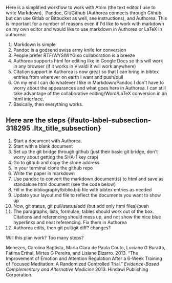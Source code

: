 <div>

</div>

<div>

Here is a simplified workflow to work with Atom (the text editor I use
to write Markdown),  Pandoc, Git/Github (Authorea connects through
Github but can use Gitlab or Bitbucket as well, see instructions), and
Authorea. This is important for a number of reasons even if I'd like to
work with markdown on my own editor and would like to use markdown in
Authorea or LaTeX in authorea:

</div>

<div>

</div>

1.  Markdown is simple
2.  Pandoc is a godsend swiss army knife for conversion
3.  People prefer RTF/WYSIWYG so collaboration is a breeze
4.  Authorea supports html for editing like in Google Docs so this will
    work in any browser (if it works in Vivaldi it will work anywhere)
5.  Citation support in Authorea is now great so that I can bring in
    bibtex entries from wherever on earth I want and push/pull
6.  On my end I can do whatever I like in Markdown/Pandoc I don't have
    to worry about the appearances and what goes here in Authorea. I can
    still take advantage of the collaborative editing/Word/LaTeX
    conversion in an html interface. 
7.  Basically, then everything works. 

<div>

</div>

Here are the steps {#auto-label-subsection-318295 .ltx_title_subsection}
------------------

1.  Start a document with Authorea.
2.  Start with a blank document
3.  Set up the git bridge through github (just their basic git bridge,
    don't worry about getting the SHA-1 key crap)
4.  Go to github and copy the clone address
5.  In your terminal clone the github repo
6.  Write the paper in markdown
7.  Use pandoc to convert the markdown document(s) to html and save as
    standalone html document (see the code below)
8.  Fill in the bibliography/biblio.bib file with bibtex entries as
    needed
9.  Update your layout.md file to reflect the documents you want to show
    up
10. Now, git status, git pull/status/add (but add only html files)/push
11. The paragraphs, lists, formulae, tables should work out of the box.
    Citations and referencing should mess up, and not show the nice blue
    hyperlinks and neat referencing. Fix them in Authorea
12. Authorea edits, then git pull/git diff? changes? 

<div>

Will this plan work? Too many steps? 

</div>

<div>

</div>

<div>

</div>

<div>

<div>

Menezes, Carolina Baptista, Maria Clara de Paula Couto, Luciano G
Buratto, Fátima Erthal, Mirtes G Pereira, and Lisiane Bizarro. 2013.
“The Improvement of Emotion and Attention Regulation After a 6-Week
Training of Focused Meditation: A Randomized Controlled Trial.”
*Evidence-Based Complementary and Alternative Medicine* 2013. Hindawi
Publishing Corporation.

</div>

</div>

<div>

</div>
